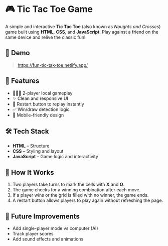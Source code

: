 
# 🎮 Tic Tac Toe Game

A simple and interactive **Tic Tac Toe** (also known as *Noughts and Crosses*) game built using **HTML**, **CSS**, and **JavaScript**. Play against a friend on the same device and relive the classic fun!

## 🔗 Demo

> https://fun-tic-tak-toe.netlify.app/


## 🚀 Features

* 🧑‍🤝‍🧑 2-player local gameplay
* ✨ Clean and responsive UI
* 🔁 Restart button to replay instantly
* ✅ Win/draw detection logic
* 📱 Mobile-friendly design

## 🛠️ Tech Stack

* **HTML** – Structure
* **CSS** – Styling and layout
* **JavaScript** – Game logic and interactivity

## 🧠 How It Works

1. Two players take turns to mark the cells with **X** and **O**.
2. The game checks for a winning combination after each move.
3. If a player wins or the grid is filled with no winner, the game ends.
4. A restart button allows players to play again without refreshing the page.


## 🎯 Future Improvements

* Add single-player mode vs computer (AI)
* Track player scores
* Add sound effects and animations


